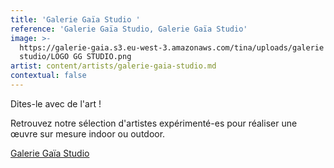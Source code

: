 ```yaml
---
title: 'Galerie Gaïa Studio '
reference: 'Galerie Gaïa Studio, Galerie Gaïa Studio'
image: >-
  https://galerie-gaia.s3.eu-west-3.amazonaws.com/tina/uploads/galerie gaïa
  studio/LOGO GG STUDIO.png
artist: content/artists/galerie-gaia-studio.md
contextual: false
---
```


Dites-le avec de l'art !

Retrouvez notre sélection d'artistes expérimenté-es pour réaliser une œuvre sur mesure indoor ou outdoor.

[Galerie Gaïa Studio](https://www.galeriegaia.fr/studio/galerie-gaia-studio "Galerie Gaïa Studio")
